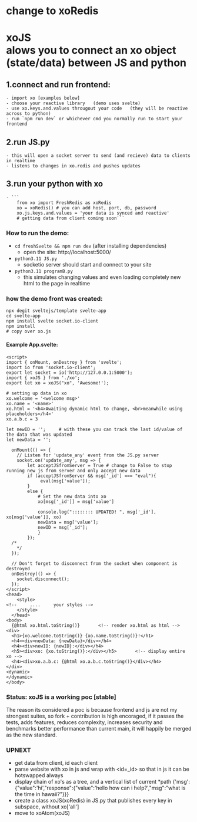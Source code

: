 

# change to xoRedis

# xoJS <br> alows you to connect an xo object (state/data) between JS and python
## 1.connect and run frontend:
    - import xo [examples below]
    - choose your reactive library   (demo uses svelte)
    - use xo.keys.and.values througout your code   (they will be reactive across to python)
    - run `npm run dev` or whichever cmd you normally run to start your frontend
## 2.run JS.py
    - this will open a socket server to send (and recieve) data to clients in realtime
    - listens to changes in xo.redis and pushes updates
## 3.run your python with xo
    - ```
        from xo import FreshRedis as xoRedis
        xo = xoRedis() # you can add host, port, db, password
        xo.js.keys.and.values = 'your data is synced and reactive'
        # getting data from client coming soon```


### How to run the demo:
 - `cd freshSvelte && npm run dev`     (after installing dependencies)
    - open the site: http://localhost:5000/
 - `python3.11 JS.py`
    - socketio server should start and connect to your site
 - `python3.11 programB.py`
    - this simulates changing values and even loading completely new html to the page in realtime

### how the demo front was created:
```
npx degit sveltejs/template svelte-app
cd svelte-app
npm install svelte socket.io-client
npm install
# copy over xo.js
```
#### Example App.svelte:
```
<script>
import { onMount, onDestroy } from 'svelte';
import io from 'socket.io-client';
export let socket = io('http://127.0.0.1:5000');
import { xoJS } from './xo';
export let xo = xoJS("xo", 'Awesome!');

# setting up data in xo 
xo.welcome = '<welcome msg>'
xo.name = '<name>'
xo.html = '<h4>Awaiting dynamic html to change, <br>meanwhile using placeholders</h4>'
xo.a.b.c = 3

let newID = '';     # with these you can track the last id/value of the data that was updated
let newData = ''; 

  onMount(() => {
    // Listen for 'update_any' event from the JS.py server
    socket.on('update_any', msg => {
        let acceptJSfromServer = True # change to False to stop running new js from server and only accept new data
        if (acceptJSfromServer && msg['_id'] === "eval"){
             eval(msg['value']); 
        }
        else {
            # Set the new data into xo 
            xo[msg['_id']] = msg['value']

            console.log(":::::::: UPDATED! ", msg['_id'], xo[msg['value']], xo)
            newData = msg['value'];
            newID = msg['_id'];
            }
        });
  /*
    */
  });
  
  // Don't forget to disconnect from the socket when component is destroyed
  onDestroy(() => {
    socket.disconnect();
  });
</script>
<head>
    <style>
<!--     ....     your styles -->
    </style>
  </head>
<body>
  {@html xo.html.toString()}       <!-- render xo.html as html -->
<div>
  <h1>{xo.welcome.toString()} {xo.name.toString()}!</h1>
  <h4><div>newData: {newData}</div></h4>
  <h4><div>newID: {newID}:</div></h4>
  <h5><div>xo: {xo.toString()}:</div></h5>       <!-- display entire xo -->
  <h4><div>xo.a.b.c: {@html xo.a.b.c.toString()}</div></h4>
</div>
<dynamic>
</dynamic>
</body>
```

### Status: xoJS is a working poc [stable]

The reason its considered a poc is because frontend and js are not my strongest suites,
so fork + contribution is high encoraged, if it passes the tests, adds features, reduces complexity, increases security and benchmarks better performance than current main, it will happily be merged as the new standard.


### UPNEXT
- get data from client, id each client
- parse website with xo in js and wrap with <id=_id></id> so that in js it can be hotswapped always
- display chain of xo's as a tree, and a vertical list of current *path {'msg':{"value":'hi',"response":{"value":'hello how can i help?',"msg":"what is the time in hawaii?"}}}
- create a class xoJS(xoRedis) in JS.py that publishes every key in subspace, without xo['all']
- move to xoAtom(xoJS)
